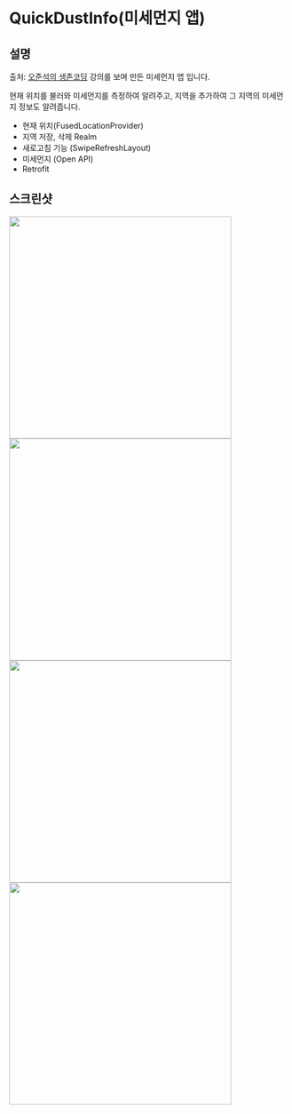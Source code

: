 # QuickDustInfo(미세먼지 앱)

## 설명


출처: [오준석의 생존코딩](https://www.youtube.com/watch?v=zcTsF2i8Iq8&list=PLxTmPHxRH3VWTd-8KB67Itegihkl4SVKe&index=43) 강의를 보며 만든 미세먼지 앱 입니다.

현재 위치를 불러와 미세먼지를 측정하여 알려주고, 지역을 추가하여 그 지역의 미세먼지 정보도 알려줍니다.

- 현재 위치(FusedLocationProvider)
- 지역 저장, 삭제 Realm
- 새로고침 기능 (SwipeRefreshLayout)
- 미세먼지 (Open API)
- Retrofit

## 스크린샷


<img src = "https://user-images.githubusercontent.com/61860897/104599716-7a8f0b00-56bb-11eb-9170-3365010779ee.jpg" width="400px"><img src = "https://user-images.githubusercontent.com/61860897/104599727-7c58ce80-56bb-11eb-95c7-20ed2899882e.jpg" width="400px"><img src = "https://user-images.githubusercontent.com/61860897/104599734-7d89fb80-56bb-11eb-8066-8e1e665e286f.jpg" width="400px"><img src = "https://user-images.githubusercontent.com/61860897/104599737-7ebb2880-56bb-11eb-903b-1b9af3301f8a.jpg" width="400px">
